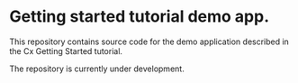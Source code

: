 # Getting started tutorial demo app.

This repository contains source code for the demo application described in the Cx Getting Started tutorial.

The repository is currently under development.
